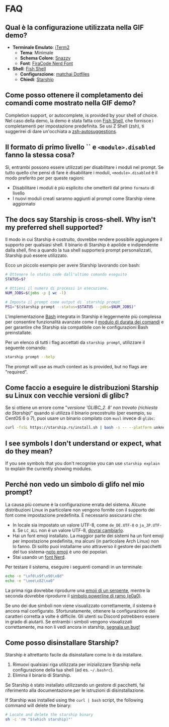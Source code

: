 # FAQ

## Qual è la configurazione utilizzata nella GIF demo?

- **Terminale Emulato**: [iTerm2](https://iterm2.com/)
  - **Tema**: Minimale
  - **Schema Colore**: [Snazzy](https://github.com/sindresorhus/iterm2-snazzy)
  - **Font**: [FiraCode Nerd Font](https://www.nerdfonts.com/font-downloads)
- **Shell**: [Fish Shell](https://fishshell.com/)
  - **Configurazione**: [matchai Dotfiles](https://github.com/matchai/dotfiles/blob/b6c6a701d0af8d145a8370288c00bb9f0648b5c2/.config/fish/config.fish)
  - **Chiedi**: [Starship](https://starship.rs/)

## Come posso ottenere il completamento dei comandi come mostrato nella GIF demo?

Completion support, or autocomplete, is provided by your shell of choice. Nel caso della demo, la demo è stata fatta con [Fish Shell](https://fishshell.com/), che fornisce i completamenti per impostazione predefinita. Se usi Z Shell (zsh), ti suggerirei di dare un'occhiata a [zsh-autosuggestions](https://github.com/zsh-users/zsh-autosuggestions).

## Il formato di primo livello `` e `<module>.disabled` fanno la stessa cosa?

Sì, entrambi possono essere utilizzati per disabilitare i moduli nel prompt. Se tutto quello che pensi di fare è disabilitare i moduli, `<module>.disabled` è il modo preferito per per queste ragioni:

- Disabilitare i moduli è più esplicito che ometterli dal primo `formato` di livello
- I nuovi moduli creati saranno aggiunti al prompt come Starship viene aggiornato

## The docs say Starship is cross-shell. Why isn't my preferred shell supported?

Il modo in cui Starship è costruito, dovrebbe rendere possibile aggiungere il supporto per qualsiasi shell. Il binario di Starship è apolide e indipendente dalla shell, fino a quando la tua shell supporterà prompt personalizzati, Starship può essere utilizzato.

Ecco un piccolo esempio per avere Starship lavorando con bash:

```sh
# Ottenere lo status code dall'ultimo comando eseguito
STATUS=$?

# Ottieni il numero di processi in esecuzione.
NUM_JOBS=$(jobs -p | wc -l)

# Imposta il prompt come output di `starship prompt`
PS1="$(starship prompt --status=$STATUS --jobs=$NUM_JOBS)"
```

L'implementazione [Bash](https://github.com/starship/starship/blob/master/src/init/starship.bash) integrata in Starship è leggermente più complessa per consentire funzionalità avanzate come il [modulo di durata dei comandi](https://starship.rs/config/#command-duration) e per garantire che Starship sia compatibile con le configurazioni Bash preinstallate.

Per un elenco di tutti i flag accettati da `starship prompt`, utilizzare il seguente comando:

```sh
starship prompt --help
```

The prompt will use as much context as is provided, but no flags are "required".

## Come faccio a eseguire le distribuzioni Starship su Linux con vecchie versioni di glibc?

Se si ottiene un errore come "_versione 'GLIBC_2. 8' non trovato (richiesta da Starship)_" quando si utilizza il binario precostruito (per esempio, su CentOS 6 o 7), puoi usare un binario compilato con `musl` invece di `glibc`:

```sh
curl -fsSL https://starship.rs/install.sh | bash -s -- --platform unknown-linux-musl
```

## I see symbols I don't understand or expect, what do they mean?

If you see symbols that you don't recognise you can use `starship explain` to explain the currently showing modules.

## Perché non vedo un simbolo di glifo nel mio prompt?

La causa più comune è la configurazione errata del sistema. Alcune distribuzioni Linux in particolare non vengono fornite con il supporto dei font come impostazione predefinita. È necessario assicurarsi che:

- In locale sia impostato un valore UTF-8, come `de_DE.UTF-8` o `ja_JP.UTF-8`. Se `LC_ALL` non è un valore UTF-8, [dovrai cambiarlo](https://www.tecmint.com/set-system-locales-in-linux/).
- Hai un font emoji installato. La maggior parte dei sistemi ha un font emoji per impostazione predefinita, ma alcuni (in particolare Arch Linux) non lo fanno. Di solito puoi installarne uno attraverso il gestore dei pacchetti del tuo sistema-[noto emoji](https://www.google.com/get/noto/help/emoji/) è uno dei popolari.
- Stai usando un [font Nerd](https://www.nerdfonts.com/).

Per testare il sistema, eseguire i seguenti comandi in un terminale:

```sh
echo -e "\xf0\x9f\x90\x8d"
echo -e "\xee\x82\xa0"
```

La prima riga dovrebbe riprodurre una [emoji di un serpente](https://emojipedia.org/snake/), mentre la seconda dovrebbe riprodurre il [simbolo powerline di ramo (e0a0)](https://github.com/ryanoasis/powerline-extra-symbols#glyphs).

Se uno dei due simboli non viene visualizzato correttamente, il sistema è ancora mal configurato. Sfortunatamente, ottenere la configurazione dei caratteri corretta a volte è difficile. Gli utenti su Discord potrebbero essere in grado di aiutarti. Se entrambi i simboli vengono visualizzati correttamente, ma non li vedi ancora in starship, [segnala un bug!](https://github.com/starship/starship/issues/new/choose)

## Come posso disinstallare Starship?

Starship è altrettanto facile da disinstallare come lo è da installare.

1. Rimuovi qualsiasi riga utilizzata per inizializzare Starship nella configurazione della tua shell (ad es. `~/.bashrc`).
1. Elimina il binario di Starship.

Se Starship è stato installato utilizzando un gestore di pacchetti, fai riferimento alla documentazione per le istruzioni di disinstallazione.

If Starship was installed using the `curl | bash` script, the following command will delete the binary:

```sh
# Locate and delete the starship binary
sh -c 'rm "$(which starship)"'
```
